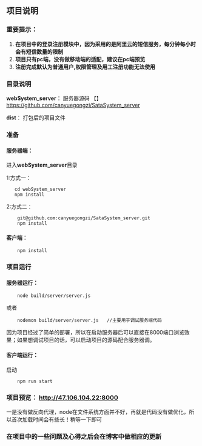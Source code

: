 ﻿## 项目说明
### **重要提示**：
1. **在项目中的登录注册模块中，因为采用的是阿里云的短信服务，每分钟每小时会有短信数量的限制**
2. **项目只有pc端，没有做移动端的适配，建议在pc端预览**
3. **注册完成默认为普通用户,权限管理及用工注册功能无法使用**
### **目录说明**
**webSystem_server**：
服务器源码  【】https://github.com/canyuegongzi/SataSystem_server

**dist**： 
打包后的项目文件
### 准备
#### **服务器端**：
进入**webSystem_server**目录

1:方式一：
```
   cd webSystem_server
   npm install
```
2:方式二：

```
    git@github.com:canyuegongzi/SataSystem_server.git
    npm install
```
#### **客户端**：
```
    npm install
```
### 项目运行
#### 服务器运行：
```
    node build/server/server.js
```
或者
```
    nodemon build/server/server.js   //主要用于调试服务端代码 
```
因为项目经过了简单的部署，所以在启动服务器后可以直接在8000端口浏览效果；如果想调试项目的话，可以启动项目的源码配合服务器调。
#### 客户端运行：
启动
```
    npm run start
```
### 项目预览： http://47.106.104.22:8000   
一是没有做反向代理，node在文件系统方面并不好，再就是代码没有做优化，所以首次加载时间会有些长！稍等一下即可
### **在项目中的一些问题及心得之后会在博客中做相应的更新**
